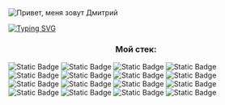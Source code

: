 <img src="" alt="Привет, меня зовут Дмитрий">

<a href="https://git.io/typing-svg"><img src="https://readme-typing-svg.herokuapp.com?font=Cabin&pause=1000&center=true&vCenter=true&random=false&width=435&lines=%D0%AF+Python+Backend+%D1%80%D0%B0%D0%B7%D1%80%D0%B0%D0%B1%D0%BE%D1%82%D1%87%D0%B8%D0%BA" alt="Typing SVG" /></a>

<h3 align="center">Мой стек:</h3>

![Static Badge](https://img.shields.io/badge/python-black?style=for-the-badge&logo=python&logoColor=white&labelColor=black&cacheSeconds=3600)
![Static Badge](https://img.shields.io/badge/Django-black?style=for-the-badge&logo=Django&logoColor=white&labelColor=black&cacheSeconds=3600)
![Static Badge](https://img.shields.io/badge/django%20rest%20framework-black?style=for-the-badge&logoColor=white&labelColor=black&cacheSeconds=3600)
![Static Badge](https://img.shields.io/badge/Fastapi-black?style=for-the-badge&logo=Fastapi&logoColor=white&labelColor=black&cacheSeconds=3600)
![Static Badge](https://img.shields.io/badge/flask-black?style=for-the-badge&logo=flask&logoColor=white&labelColor=black&cacheSeconds=3600)
![Static Badge](https://img.shields.io/badge/aiogram-3-black?style=for-the-badge&logo=aiogram&logoColor=white&labelColor=black&color=gray&cacheSeconds=3600)
![Static Badge](https://img.shields.io/badge/Python%20Telegram%20Bot-black?style=for-the-badge&logo=Python%20Telegram%20Bot&logoColor=white&labelColor=black&cacheSeconds=3600)
![Static Badge](https://img.shields.io/badge/scrapy-black?style=for-the-badge&logo=scrapy&logoColor=white&labelColor=black&cacheSeconds=3600)
![Static Badge](https://img.shields.io/badge/beautifulsoup%204-black?style=for-the-badge&logo=beautifulsoup&logoColor=white&labelColor=black&cacheSeconds=3600)
![Static Badge](https://img.shields.io/badge/bootstrap-black?style=for-the-badge&logo=bootstrap&logoColor=white&labelColor=black&cacheSeconds=3600)
![Static Badge](https://img.shields.io/badge/html%205-black?style=for-the-badge&logo=html5&logoColor=white&labelColor=black&cacheSeconds=3600)
![Static Badge](https://img.shields.io/badge/Docker-black?style=for-the-badge&logo=Docker&logoColor=white&labelColor=black&cacheSeconds=3600)
![Static Badge](https://img.shields.io/badge/postgresql-black?style=for-the-badge&logo=postgresql&logoColor=white&labelColor=black&cacheSeconds=3600)
![Static Badge](https://img.shields.io/badge/sqlalchemy-black?style=for-the-badge&logo=sqlalchemy&logoColor=white&labelColor=black&cacheSeconds=3600)
![Static Badge](https://img.shields.io/badge/gunicorn-black?style=for-the-badge&logo=gunicorn&logoColor=white&labelColor=black&cacheSeconds=3600)
![Static Badge](https://img.shields.io/badge/nginx-black?style=for-the-badge&logo=nginx&logoColor=white&labelColor=black&cacheSeconds=3600)













<!--
**dmsnback/dmsnback** is a ✨ _special_ ✨ repository because its `README.md` (this file) appears on your GitHub profile.

Here are some ideas to get you started:

- 🔭 I’m currently working on ...
- 🌱 I’m currently learning ...
- 👯 I’m looking to collaborate on ...
- 🤔 I’m looking for help with ...
- 💬 Ask me about ...
- 📫 How to reach me: ...
- 😄 Pronouns: ...
- ⚡ Fun fact: ...
-->
